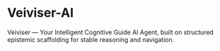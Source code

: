 # Veiviser-AI
Veiviser — Your Intelligent Cognitive Guide AI Agent, built on structured epistemic scaffolding for stable reasoning and navigation.
